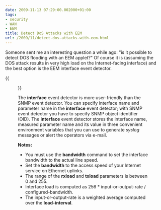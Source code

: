 ```yaml
---
date: 2009-11-13 07:29:00.002000+01:00
tags:
- security
- WAN
- EEM
title: Detect DoS Attacks with EEM
url: /2009/11/detect-dos-attacks-with-eem.html
---
```

Someone sent me an interesting question a while ago: "is it possible to detect DOS flooding with an EEM applet?" Of course it is (assuming the DOS attack results in very high load on the Internet-facing interface) and the best option is the EEM interface event detector.

{{<figure src="s400-Detect+interface+overload.png" caption="Detecting interface overload with EEM">}}

The **interface** event detector is more user-friendly than the SNMP event detector. You can specify interface name and parameter name in the **interface** event detector; with SNMP event detector you have to specify SNMP object identifier (OID). The **interface** event detector stores the interface name, measured parameter name and its value in three convenient environment variables that you can use to generate *syslog* messages or alert the operators via e-mail.
<!--more-->
**Notes:**

-   You must use the **bandwidth** command to set the interface bandwidth to the actual line speed.
-   Set the **bandwidth** to the access speed of your Internet service on Ethernet uplinks.
-   The range of the **rxload** and **txload** parameters is between 0 and 255.
-   Interface load is computed as 256 \* input-or-output-rate / configured-bandwidth.
-   The input-or-output-rate is a weighted average computed over the **load-interval**.
